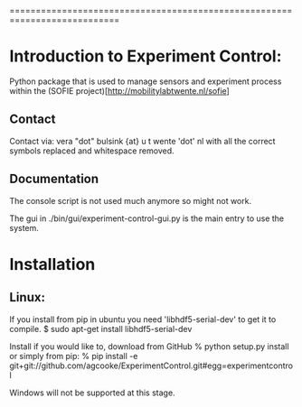 ===========================================================================

Introduction to Experiment Control:
============
Python package that is used to manage sensors and experiment process within the (SOFIE project)[http://mobilitylabtwente.nl/sofie]

Contact
-------
Contact via:
    vera "dot" bulsink {at} u t wente 'dot' nl with all the correct symbols
replaced and whitespace removed.

Documentation
-------------
The console script is not used much anymore so might not work.

The gui in ./bin/gui/experiment-control-gui.py is the main entry to use the system.

Installation
===========
Linux:
-------
If you install from pip in ubuntu you need 'libhdf5-serial-dev' to get it to compile.
	$ sudo apt-get install libhdf5-serial-dev

Install if you would like to, download from GitHub
		% python setup.py install
		or simply from pip:
		% pip install -e git+git://github.com/agcooke/ExperimentControl.git#egg=experimentcontrol

Windows will not be supported at this stage.
